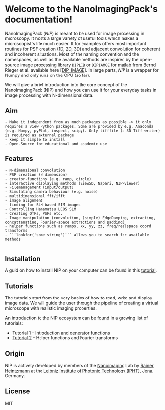 Welcome to the NanoImagingPack's documentation!
====================================

NanoImagingPack (*NIP*) is meant to be used for image processing in microscopy. It hosts a large variety of useful tools which makes a microscopist's life much easier. It for examples offers most important routines for PSF creation (1D, 2D, 3D) and adjacent convolution for coherent and incoherent situations. 
Most of the naming convention and the namespaces, as well as the available methods are inspired by the open-source image processing library ```DIPLIB``` or ```DIPIAMGE``` for matlab from Bernd Rieger et al. available here [[DIP_IMAGE](http://www.diplib.org/)]. In large parts, *NIP* is a wrapper for Numpy and only runs on the CPU (so far). 

We will give a brief introduction into the core concept of the NanoImagingPack (NIP) and how you can use it for your everyday tasks in image processing with N-dimensional data. 


## Aim

```
- Make it independent from as much packages as possible -> it only requires a view Python packages. Some are provided by e.g. Anaconda (e.g. Numpy, pyPlot, inspect, scipy). Only tifffile (a 3D Tiff writer) is required as external package
- keep it simple to install 
- Open-Source for educational and academic use
```


## Features

```
- N-dimensional convolution
- PSF creation (N dimension)
- creator-functions (e.g. ramp, circle)
- interactive displaying methods (View5D, Napari, NIP-viewer)
- Filemanagement (input/output)
- Simulating camera behaviour (e.g. noise)
- multidimensional fft/ifft
- image alignment
- finding for SLM based SIM images
- Controlling Hamamatsu LCOS SLM
- Creating OTFs, PSFs etc.
- Image manipulation (convolution, (simple) EdgeDamping, extracting, concattenating, Fourier-space extractions and padding)
- helper functions such as ramps, xx, yy, zz, freq/realspace coord transforms
- ```lookfor('some string')``` allows you to search for available methods


```

## Installation

A guid on how to install NIP on your computer can be found in this [tutorial](install.md).

## Tutorials 

The tutorials start from the very basics of how to read, write and display image data. We will guide the user through the pipeline of creating a virtual microscope with realistic imaging properties. 

An introduction to the NIP ecosystem can be found in a growing list of tutorials:

- [Tutorial 1](tutorial_1.md) - Introduction and generator functions
- [Tutorial 2](tutorial_2.md) - Helper functions and Fourier transforms


## Origin

NIP is actively developed by members of the [Nanoimaging](https://nanoimaging.de/) Lab by [Rainer Heintzmann](https://scholar.google.com/citations?user=zWZsh0wAAAAJ&hl=de) at the [Leibniz Institute of Photonic Technology (IPHT)](https://www.leibniz-ipht.de/), Jena, Germany.


## License

MIT

